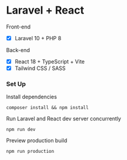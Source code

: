 # Laravel + React 

Front-end 
- [x] Laravel 10 + PHP 8

Back-end 
- [x] React 18 + TypeScript + Vite
- [x] Tailwind CSS / SASS

### Set Up

Install dependencies 
```
composer install && npm install
``` 

Run Laravel and React dev server concurrently
```
npm run dev
``` 

Preview production build 
```
npm run production
``` 
